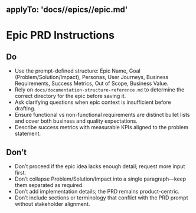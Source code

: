 ## applyTo: 'docs/**/epics/**/epic.md'

# Epic PRD Instructions

## Do

-   Use the prompt-defined structure: Epic Name, Goal (Problem/Solution/Impact), Personas, User Journeys, Business Requirements, Success Metrics, Out of Scope, Business Value.
-   Rely on `docs/documentation-structure-reference.md` to determine the correct directory for the epic before saving it.
-   Ask clarifying questions when epic context is insufficient before drafting.
-   Ensure functional vs non-functional requirements are distinct bullet lists and cover both business and quality expectations.
-   Describe success metrics with measurable KPIs aligned to the problem statement.

## Don’t

-   Don’t proceed if the epic idea lacks enough detail; request more input first.
-   Don’t collapse Problem/Solution/Impact into a single paragraph—keep them separated as required.
-   Don’t add implementation details; the PRD remains product-centric.
-   Don’t include sections or terminology that conflict with the PRD prompt without stakeholder alignment.
